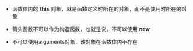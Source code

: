 - 函数体内的 __this__ 对象，就是函数定义时所在的对象，而不是使用时所在的对象

- 箭头函数不可以作为构造函数，也就是说，不可以使用 __new__

- 不可以使用arguments对象，该对象在函数体内不存在